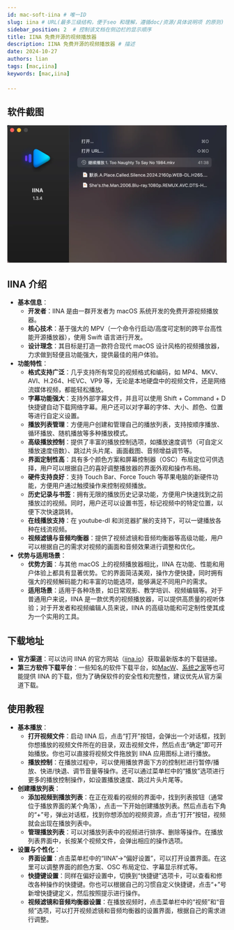 ```yaml
---
id: mac-soft-iina # 唯一ID
slug: iina # URL(最多三级结构，便于seo 和理解，遵循doc/资源/具体说明项 的原则)
sidebar_position: 2  # 控制该文档在侧边栏的显示顺序
title: IINA 免费开源的视频播放器
description: IINA 免费开源的视频播放器 # 描述
date: 2024-10-27
authors: lian
tags: [mac,iina]
keywords: [mac,iina]

---
```

## 软件截图
![iina](../img/iina.webp)


## IINA 介绍
- **基本信息**：
    - **开发者**：IINA 是由一群开发者为 macOS 系统开发的免费开源视频播放器。
    - **核心技术**：基于强大的 MPV（一个命令行启动/高度可定制的跨平台高性能开源播放器），使用 Swift 语言进行开发。
    - **设计理念**：其目标是打造一款符合现代 macOS 设计风格的视频播放器，力求做到轻便且功能强大，提供最佳的用户体验。
- **功能特性**：
    - **格式支持广泛**：几乎支持所有常见的视频格式和编码，如 MP4、MKV、AVI、H.264、HEVC、VP9 等，无论是本地硬盘中的视频文件，还是网络流媒体视频，都能轻松播放。
    - **字幕功能强大**：支持外部字幕文件，并且可以使用 Shift + Command + D 快捷键自动下载网络字幕。用户还可以对字幕的字体、大小、颜色、位置等进行自定义设置。
    - **播放列表管理**：方便用户创建和管理自己的播放列表，支持按顺序播放、循环播放、随机播放等多种播放模式。
    - **高级播放控制**：提供了丰富的播放控制选项，如播放速度调节（可自定义播放速度倍数）、跳过片头片尾、画面截图、音频增益调节等。
    - **界面定制性高**：具有多个颜色方案和屏幕控制器（OSC）布局定位可供选择，用户可以根据自己的喜好调整播放器的界面外观和操作布局。
    - **硬件支持良好**：支持 Touch Bar、Force Touch 等苹果电脑的新硬件功能，方便用户通过触摸操作来控制视频播放。
    - **历史记录与书签**：拥有无限的播放历史记录功能，方便用户快速找到之前播放过的视频。同时，用户还可以设置书签，标记视频中的特定位置，以便下次快速跳转。
    - **在线播放支持**：在 youtube-dl 和浏览器扩展的支持下，可以一键播放各种在线流视频。
    - **视频滤镜与音频均衡器**：提供了视频滤镜和音频均衡器等高级功能，用户可以根据自己的需求对视频的画面和音频效果进行调整和优化。
- **优势与适用场景**：
    - **优势方面**：与其他 macOS 上的视频播放器相比，IINA 在功能、性能和用户体验上都具有显著优势。它的界面简洁美观，操作方便快捷，同时拥有强大的视频解码能力和丰富的功能选项，能够满足不同用户的需求。
    - **适用场景**：适用于各种场景，如日常观影、教学培训、视频编辑等。对于普通用户来说，IINA 是一款优秀的视频播放器，可以提供高质量的视听体验；对于开发者和视频编辑人员来说，IINA 的高级功能和可定制性使其成为一个实用的工具。

## 下载地址

- **官方渠道**：可以访问 IINA 的官方网站（[iina.io](https://iina.io/)）获取最新版本的下载链接。
- **第三方软件下载平台**：一些知名的软件下载平台，如[MacW](https://www.macw.com/mac/573.html?id=ode0mjcmxyyzni4xmzqunjkumtm%3d)、[系统之家](https://m.xitongzhijia.net/soft/193768.html)等也可能提供 IINA 的下载，但为了确保软件的安全性和完整性，建议优先从官方渠道下载。

## 使用教程

- **基本播放**：
    - **打开视频文件**：启动 IINA 后，点击“打开”按钮，会弹出一个对话框，找到你想播放的视频文件所在的目录，双击视频文件，然后点击“确定”即可开始播放。你也可以直接将视频文件拖放到 IINA 应用图标上进行播放。
    - **播放控制**：在播放过程中，可以使用播放界面下方的控制栏进行暂停/播放、快进/快退、调节音量等操作。还可以通过菜单栏中的“播放”选项进行更多的播放控制操作，如设置播放速度、跳过片头片尾等。
- **创建播放列表**：
    - **添加视频到播放列表**：在正在观看的视频的界面中，找到列表按钮（通常位于播放界面的某个角落），点击一下开始创建播放列表。然后点击右下角的“+”号，弹出对话框，找到你想添加的视频资源，点击“打开”按钮，视频就会出现在播放列表中。
    - **管理播放列表**：可以对播放列表中的视频进行排序、删除等操作。在播放列表界面中，长按某个视频文件，会弹出相应的操作选项。
- **设置与个性化**：
    - **界面设置**：点击菜单栏中的“IINA”->“偏好设置”，可以打开设置界面。在这里可以调整界面的颜色方案、OSC 布局定位、字幕显示样式等。
    - **快捷键设置**：同样在偏好设置中，切换到“快捷键”选项卡，可以查看和修改各种操作的快捷键。你也可以根据自己的习惯自定义快捷键，点击“+”号新增快捷键定义，然后按照提示进行操作。
    - **视频滤镜和音频均衡器设置**：在播放视频时，点击菜单栏中的“视频”和“音频”选项，可以打开视频滤镜和音频均衡器的设置界面，根据自己的需求进行调整。